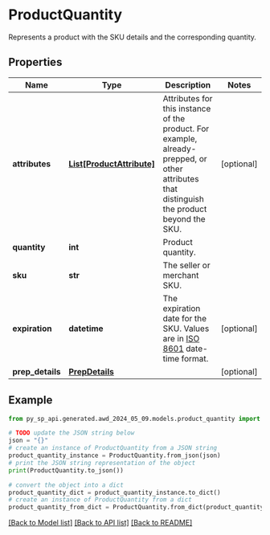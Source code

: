 # ProductQuantity

Represents a product with the SKU details and the corresponding quantity.

## Properties

Name | Type | Description | Notes
------------ | ------------- | ------------- | -------------
**attributes** | [**List[ProductAttribute]**](ProductAttribute.md) | Attributes for this instance of the product. For example, already-prepped, or other attributes that distinguish the product beyond the SKU. | [optional] 
**quantity** | **int** | Product quantity. | 
**sku** | **str** | The seller or merchant SKU. | 
**expiration** | **datetime** | The expiration date for the SKU. Values are in [ISO 8601](https://developer-docs.amazon.com/sp-api/docs/iso-8601) date-time format. | [optional] 
**prep_details** | [**PrepDetails**](PrepDetails.md) |  | [optional] 

## Example

```python
from py_sp_api.generated.awd_2024_05_09.models.product_quantity import ProductQuantity

# TODO update the JSON string below
json = "{}"
# create an instance of ProductQuantity from a JSON string
product_quantity_instance = ProductQuantity.from_json(json)
# print the JSON string representation of the object
print(ProductQuantity.to_json())

# convert the object into a dict
product_quantity_dict = product_quantity_instance.to_dict()
# create an instance of ProductQuantity from a dict
product_quantity_from_dict = ProductQuantity.from_dict(product_quantity_dict)
```
[[Back to Model list]](../README.md#documentation-for-models) [[Back to API list]](../README.md#documentation-for-api-endpoints) [[Back to README]](../README.md)


